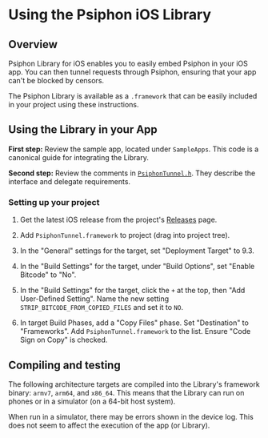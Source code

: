 # Using the Psiphon iOS Library

## Overview

Psiphon Library for iOS enables you to easily embed Psiphon in your iOS app.
You can then tunnel requests through Psiphon, ensuring that your app can't be
blocked by censors.

The Psiphon Library is available as a `.framework` that can be easily included
in your project using these instructions.

## Using the Library in your App

**First step:** Review the sample app, located under `SampleApps`.
This code is a canonical guide for integrating the Library.

**Second step:** Review the comments in [`PsiphonTunnel.h`](PsiphonTunnel/PsiphonTunnel/PsiphonTunnel.h). They describe the interface and delegate requirements.

### Setting up your project

1. Get the latest iOS release from the project's [Releases](https://github.com/Psiphon-Labs/psiphon-tunnel-core/releases) page.

2. Add `PsiphonTunnel.framework` to project (drag into project tree).

3. In the "General" settings for the target, set "Deployment Target" to 9.3.

4. In the "Build Settings" for the target, under "Build Options", set "Enable Bitcode" to "No".

5. In the "Build Settings" for the target, click the `+` at the top, then "Add User-Defined Setting". Name the new setting `STRIP_BITCODE_FROM_COPIED_FILES` and set it to `NO`.

6. In target Build Phases, add a "Copy Files" phase. Set "Destination" to "Frameworks". Add `PsiphonTunnel.framework` to the list. Ensure "Code Sign on Copy" is checked.

## Compiling and testing

The following architecture targets are compiled into the Library's framework binary: `armv7`, `arm64`, and `x86_64`. This means that the Library can run on phones or in a simulator (on a 64-bit host system).

When run in a simulator, there may be errors shown in the device log. This does not seem to affect the execution of the app (or Library).
